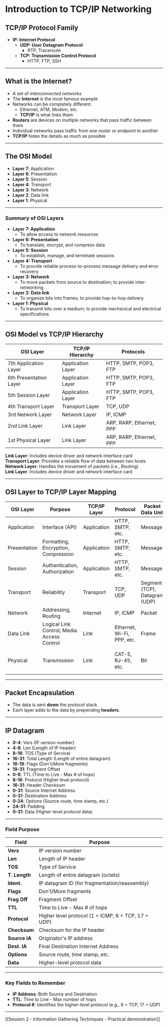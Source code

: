 # **Introduction to TCP/IP Networking**

## **TCP/IP Protocol Family**
- **IP: Internet Protocol**
    - **UDP: User Datagram Protocol**
        - RTP, Traceroute
    - **TCP: Transmission Control Protocol**
        - HTTP, FTP, SSH

---

## **What is the Internet?**
- A set of *interconnected networks*
- The **Internet** is the most famous example
- Networks can be completely different:
    - Ethernet, ATM, Modem, etc.
    - **TCP/IP** is what links them
- **Routers** are devices on multiple networks that pass traffic between them
- Individual networks pass traffic from one router or endpoint to another
- **TCP/IP** hides the details as much as possible

---

## **The OSI Model**
- **Layer 7**: Application
- **Layer 6**: Presentation
- **Layer 5**: Session
- **Layer 4**: Transport
- **Layer 3**: Network
- **Layer 2**: Data link
- **Layer 1**: Physical

---

### **Summary of OSI Layers**
- **Layer 7: Application**
    - To allow access to network resources
- **Layer 6: Presentation**
    - To translate, encrypt, and compress data
- **Layer 5: Session**
    - To establish, manage, and terminate sessions
- **Layer 4: Transport**
    - To provide reliable process-to-process message delivery and error recovery
- **Layer 3: Network**
    - To move packets from source to destination; to provide inter-networking
- **Layer 2: Data link**
    - To organize bits into frames; to provide hop-to-hop delivery
- **Layer 1: Physical**
    - To transmit bits over a medium; to provide mechanical and electrical specifications

---

## **OSI Model vs TCP/IP Hierarchy**

| **OSI Layer** | **TCP/IP Hierarchy** | **Protocols** |
| --- | --- | --- |
| 7th Application Layer | Application Layer | HTTP, SMTP, POP3, FTP |
| 6th Presentation Layer | Application Layer | HTTP, SMTP, POP3, FTP |
| 5th Session Layer | Application Layer | HTTP, SMTP, POP3, FTP |
| 4th Transport Layer | Transport Layer | TCP, UDP |
| 3rd Network Layer | Network Layer | IP, ICMP |
| 2nd Link Layer | Link Layer | ARP, RARP, Ethernet, PPP |
| 1st Physical Layer | Link Layer | ARP, RARP, Ethernet, PPP |

**Link Layer**: Includes device driver and network interface card  
**Transport Layer**: Provides a reliable flow of data between two hosts  
**Network Layer**: Handles the movement of packets (i.e., Routing)  
**Link Layer**: Includes device driver and network interface card

---

## **OSI Layer to TCP/IP Layer Mapping**

| **OSI Layer** | **Purpose** | **TCP/IP Layer** | **Protocol** | **Packet Data Unit** | **Address** | **Device** |
| --- | --- | --- | --- | --- | --- | --- |
| Application | Interface (API) | Application | HTTP, SMTP, etc. | Message | - | - |
| Presentation | Formatting, Encryption, Compression | Application | HTTP, SMTP, etc. | Message | - | - |
| Session | Authentication, Authorization | Application | HTTP, SMTP, etc. | Message | - | Gateway |
| Transport | Reliability | Transport | TCP, UDP | Segment (TCP), Datagram (UDP) | Port | Firewall |
| Network | Addressing, Routing | Internet | IP, ICMP | Packet | IP Address | Router |
| Data Link | Logical Link Control, Media Access Control | Link | Ethernet, Wi-Fi, PPP, etc. | Frame | MAC Address | Switch, Bridge, Access Point |
| Physical | Transmission | Link | CAT-5, RJ-45, etc. | Bit | - | Hub, NIC, Cable, Wireless |

---

## **Packet Encapsulation**
- The data is sent **down** the protocol stack.
- Each layer adds to the data by prepending **headers**.

---

## **IP Datagram**

- **0-4**: Vers (IP version number)
- **4-8**: Len (Length of IP header)
- **8-16**: TOS (Type of Service)
- **16-31**: Total Length (Length of entire datagram)
- **16-19**: Flags (Don't/More fragments)
- **19-31**: Fragment Offset
- **0-8**: TTL (Time to Live - Max # of hops)
- **8-16**: Protocol (Higher level protocol)
- **16-31**: Header Checksum
- **0-31**: Source Internet Address
- **0-31**: Destination Address
- **0-24**: Options (Source route, time stamp, etc.)
- **24-31**: Padding
- **0-31**: Data (Higher-level protocol data)

---

### **Field Purpose**

| **Field**       | **Purpose**                                              |
| --------------- | -------------------------------------------------------- |
| **Vers**        | IP version number                                        |
| **Len**         | Length of IP header                                      |
| **TOS**         | Type of Service                                          |
| **T. Length**   | Length of entire datagram (octets)                       |
| **Ident.**      | IP datagram ID (for fragmentation/reassembly)           |
| **Flags**       | Don't/More fragments                                     |
| **Frag Off**    | Fragment Offset                                          |
| **TTL**         | Time to Live - Max # of hops                             |
| **Protocol**    | Higher level protocol (1 = ICMP, 6 = TCP, 17 = UDP)      |
| **Checksum**    | Checksum for the IP header                               |
| **Source IA**   | Originator's IP address                                  |
| **Dest. IA**    | Final Destination Internet Address                       |
| **Options**     | Source route, time stamp, etc.                           |
| **Data**        | Higher-level protocol data                               |

---

### **Key Fields to Remember**
- **IP Address**: Both Source and Destination
- **TTL**: Time to Live - Max number of hops
- **Protocol #**: Identifies the higher-level protocol (e.g., 6 = TCP, 17 = UDP)

---
[[Session 2 - Information Gathering Techniques - Practical demonstration]]